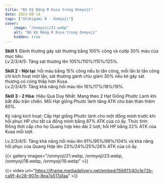 ```yaml
---
title: "Bộ Kỹ Năng R Kusa trong Onmyoji"
date: 2023-08-14   
tags: ["Shikigami R - Onmyoji"]
cover:
    image: "/onmyoji/21.webp"
    alt: "Bộ Kỹ Năng R Kusa trong Onmyoji"  
    hidden: true
---
```


**Skill 1**: Đánh thường gây sát thương bằng 100% công và cướp 30% máu của mục tiêu.  
Lv.2/3/4/5: Tăng sát thương lên 105%/110%/115%/125%.

**Skill 2 - Nội tại**: hồi máu bằng 15% công nếu bị tấn công, mỗi lần bị tấn công chỉ kích hoạt một lần, sát thương gánh chịu giảm 30% nếu kẻ gây sát thương có công thấp hơn Kusa.  
Lv.2/3/4/5: Tăng khả năng hồi máu lên 16%/17%/18%/19%.

**Skill 3 - 2 Hỏa**: Hiệu Quả Duy Nhất. Mang theo 2 Hạt Giống Phước Lành khi bắt đầu trận chiến. Mỗi Hạt giống Phước lành tăng ATK cho bản thân thêm 60%.  

Kỹ năng kích hoạt: Cấp Hạt giống Phước lành cho một đồng minh trước khi hồi phục HP cho tất cả đồng minh bằng 87% ATK của cô ấy. Thức tỉnh: Đồng thời cấp cho họ Quang hợp kéo dài 2 lượt, hồi HP bằng 22% ATK của Kusa mỗi lượt.  

Lv.2/3/4/5: Tăng khả năng hồi máu lên 91%/95%/99%/104% và khả năng hồi phục của Quang Hợp lên 23%/24%/25%/26% ATK của cô ấy. 

{{< gallery images="/onmyoji/21.webp, /onmyoji/23.webp, /onmyoji/18.webp, /onmyoji/19.webp" >}}

{{< video url="https://iframe.mediadelivery.net/embed/156811/40c1e72b-ca9f-4c28-907e-8ea7a517a1aa" >}}
